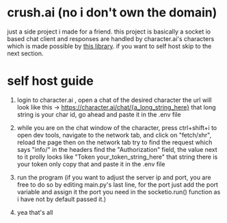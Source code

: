 # crush.ai (no i don't own the domain)
just a side project i made for a friend. this project is basically a socket io based chat client and responses are handled by character.ai's characters which is made possible by [this library](https://github.com/kramcat/CharacterAI). if you want to self host skip to the next section.

# self host guide
1. login to character.ai , open a chat of the desired character the url will look like this -> https://character.ai/chat/{a_long_string_here} that long string is your char id, go ahead and paste it in the .env file

2. while you are on the chat window of the character, press ctrl+shift+i to open dev tools, navigate to the network tab, and click on "fetch/xhr", reload the page then on the network tab try to find the request which says "info/" in the headers find the "Authorization" field, the value next to it prolly looks like "Token your_token_string_here" that string there is your token only copy that and paste it in the .env file

3. run the program (if you want to adjust the server ip and port, you are free to do so by editing main.py's last line, for the port just add the port variable and assign it the port you need in the socketio.run() function as i have not by default passed it.)

4. yea that's all
